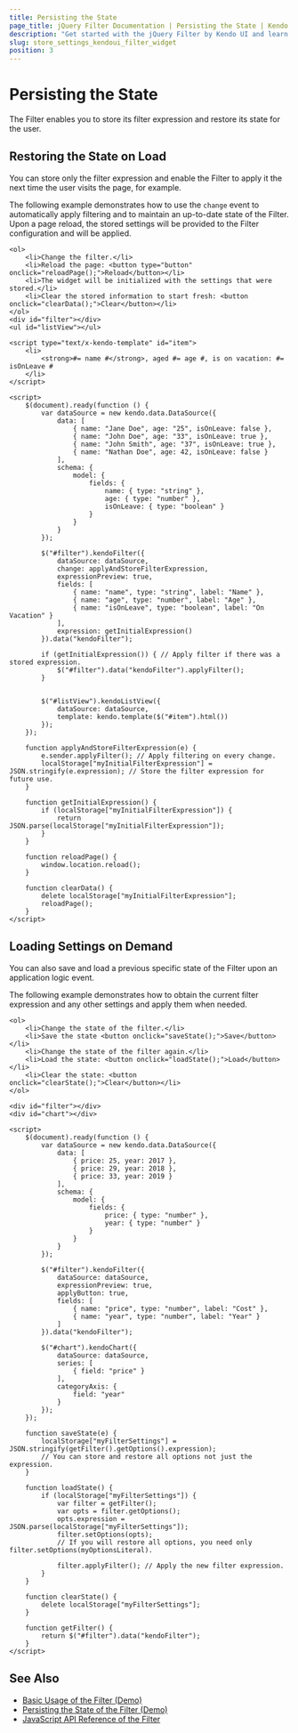 ```yaml
---
title: Persisting the State
page_title: jQuery Filter Documentation | Persisting the State | Kendo UI
description: "Get started with the jQuery Filter by Kendo UI and learn how to save and restore its state, options, and filter expression."
slug: store_settings_kendoui_filter_widget
position: 3
---
```


# Persisting the State

The Filter enables you to store its filter expression and restore its state for the user.

## Restoring the State on Load

You can store only the filter expression and enable the Filter to apply it the next time the user visits the page, for example.

The following example demonstrates how to use the `change` event to automatically apply filtering and to maintain an up-to-date state of the Filter. Upon a page reload, the stored settings will be provided to the Filter configuration and will be applied.

```dojo
<ol>
    <li>Change the filter.</li>
    <li>Reload the page: <button type="button" onclick="reloadPage();">Reload</button></li>
    <li>The widget will be initialized with the settings that were stored.</li>
    <li>Clear the stored information to start fresh: <button onclick="clearData();">Clear</button></li>
</ol>
<div id="filter"></div>
<ul id="listView"></ul>

<script type="text/x-kendo-template" id="item">
    <li>
        <strong>#= name #</strong>, aged #= age #, is on vacation: #= isOnLeave #
    </li>
</script>

<script>
    $(document).ready(function () {
        var dataSource = new kendo.data.DataSource({
            data: [
                { name: "Jane Doe", age: "25", isOnLeave: false },
                { name: "John Doe", age: "33", isOnLeave: true },
                { name: "John Smith", age: "37", isOnLeave: true },
                { name: "Nathan Doe", age: 42, isOnLeave: false }
            ],
            schema: {
                model: {
                    fields: {
                        name: { type: "string" },
                        age: { type: "number" },
                        isOnLeave: { type: "boolean" }
                    }
                }
            }
        });

        $("#filter").kendoFilter({
            dataSource: dataSource,
            change: applyAndStoreFilterExpression,
            expressionPreview: true,
            fields: [
                { name: "name", type: "string", label: "Name" },
                { name: "age", type: "number", label: "Age" },
                { name: "isOnLeave", type: "boolean", label: "On Vacation" }
            ],
            expression: getInitialExpression()
        }).data("kendoFilter");

        if (getInitialExpression()) { // Apply filter if there was a stored expression.
            $("#filter").data("kendoFilter").applyFilter();
        }


        $("#listView").kendoListView({
            dataSource: dataSource,
            template: kendo.template($("#item").html())
        });
    });

    function applyAndStoreFilterExpression(e) {
        e.sender.applyFilter(); // Apply filtering on every change.
        localStorage["myInitialFilterExpression"] = JSON.stringify(e.expression); // Store the filter expression for future use.
    }

    function getInitialExpression() {
        if (localStorage["myInitialFilterExpression"]) {
            return JSON.parse(localStorage["myInitialFilterExpression"]);
        }
    }

    function reloadPage() {
        window.location.reload();
    }

    function clearData() {
        delete localStorage["myInitialFilterExpression"];
        reloadPage();
    }
</script>
```

## Loading Settings on Demand

You can also save and load a previous specific state of the Filter upon an application logic event.

The following example demonstrates how to obtain the current filter expression and any other settings and apply them when needed.

```dojo
<ol>
    <li>Change the state of the filter.</li>
    <li>Save the state <button onclick="saveState();">Save</button></li>
    <li>Change the state of the filter again.</li>
    <li>Load the state: <button onclick="loadState();">Load</button></li>
    <li>Clear the state: <button onclick="clearState();">Clear</button></li>
</ol>

<div id="filter"></div>
<div id="chart"></div>

<script>
    $(document).ready(function () {
        var dataSource = new kendo.data.DataSource({
            data: [
                { price: 25, year: 2017 },
                { price: 29, year: 2018 },
                { price: 33, year: 2019 }
            ],
            schema: {
                model: {
                    fields: {
                        price: { type: "number" },
                        year: { type: "number" }
                    }
                }
            }
        });

        $("#filter").kendoFilter({
            dataSource: dataSource,
            expressionPreview: true,
            applyButton: true,
            fields: [
                { name: "price", type: "number", label: "Cost" },
                { name: "year", type: "number", label: "Year" }
            ]
        }).data("kendoFilter");

        $("#chart").kendoChart({
            dataSource: dataSource,
            series: [
                { field: "price" }
            ],
            categoryAxis: {
                field: "year"
            }
        });
    });

    function saveState(e) {
        localStorage["myFilterSettings"] = JSON.stringify(getFilter().getOptions().expression);
        // You can store and restore all options not just the expression.
    }

    function loadState() {
        if (localStorage["myFilterSettings"]) {
            var filter = getFilter();
            var opts = filter.getOptions();
            opts.expression = JSON.parse(localStorage["myFilterSettings"]);
            filter.setOptions(opts);
            // If you will restore all options, you need only filter.setOptions(myOptionsLiteral).

            filter.applyFilter(); // Apply the new filter expression.
        }
    }

    function clearState() {
        delete localStorage["myFilterSettings"];
    }

    function getFilter() {
        return $("#filter").data("kendoFilter");
    }
</script>
```

## See Also

* [Basic Usage of the Filter (Demo)](https://demos.telerik.com/kendo-ui/filter/index)
* [Persisting the State of the Filter (Demo)](https://demos.telerik.com/kendo-ui/filter/persist-state)
* [JavaScript API Reference of the Filter](/api/javascript/ui/filter)
